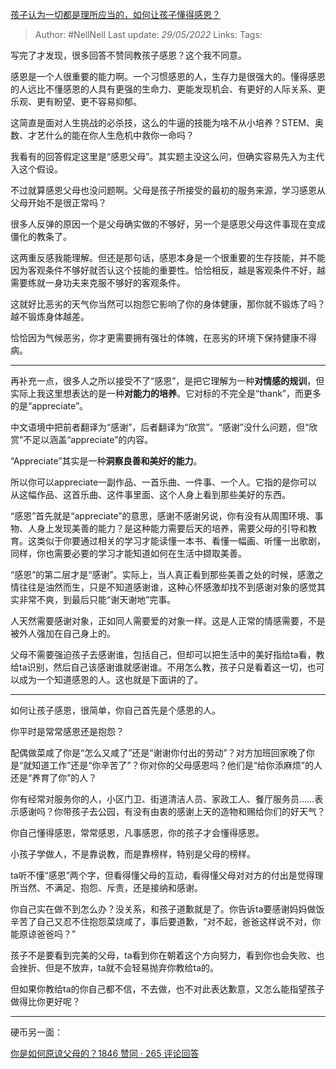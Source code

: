 [孩子认为一切都是理所应当的，如何让孩子懂得感恩？](https://www.zhihu.com/question/532753302/answer/2498274396)

> Author: #NellNell 
Last update: *29/05/2022* 
Links:
Tags: 

写完了才发现，很多回答不赞同教孩子感恩？这个我不同意。

感恩是一个人很重要的能力啊。一个习惯感恩的人，生存力是很强大的。懂得感恩的人远比不懂感恩的人具有更强的生命力、更能发现机会、有更好的人际关系、更乐观、更有盼望、更不容易抑郁。

这简直是面对人生挑战的必杀技，这么的牛逼的技能为啥不从小培养？STEM、奥数、才艺什么的能在你人生危机中救你一命吗？

我看有的回答假定这里是“感恩父母”。其实题主没这么问，但确实容易先入为主代入这个假设。

不过就算感恩父母也没问题啊。父母是孩子所接受的最初的服务来源，学习感恩从父母开始不是很正常吗？

很多人反弹的原因一个是父母确实做的不够好，另一个是感恩父母这件事现在变成僵化的教条了。

这两重反感我能理解。但还是那句话，感恩本身是一个很重要的生存技能，并不能因为客观条件不够好就否认这个技能的重要性。恰恰相反，越是客观条件不好，越需要练就一身功夫来克服不够好的客观条件。

这就好比恶劣的天气你当然可以抱怨它影响了你的身体健康，那你就不锻炼了吗？越不锻炼身体越差。

恰恰因为气候恶劣，你才更需要拥有强壮的体魄，在恶劣的环境下保持健康不得病。

---

再补充一点，很多人之所以接受不了“感恩”，是把它理解为一种**对情感的规训**，但实际上我这里想表达的是一种**对能力的培养**。它对标的不完全是“thank”，而更多的是“appreciate”。

中文语境中把前者翻译为“感谢”，后者翻译为“欣赏”。“感谢”没什么问题，但“欣赏”不足以涵盖“appreciate”的内容。

“Appreciate”其实是一种**洞察良善和美好的能力**。

所以你可以appreciate一副作品、一首乐曲、一件事、一个人。它指的是你可以从这幅作品、这首乐曲、这件事里面、这个人身上看到那些美好的东西。

“感恩”首先就是“appreciate”的意思，感谢不感谢另说，你有没有从周围环境、事物、人身上发现美善的能力？是这种能力需要后天的培养，需要父母的引导和教育。这类似于你要通过相关的学习才能读懂一本书、看懂一幅画、听懂一出歌剧，同样，你也需要必要的学习才能知道如何在生活中撷取美善。

“感恩”的第二层才是“感谢”。实际上，当人真正看到那些美善之处的时候，感激之情往往是油然而生，只是不知道感谢谁，这种心怀感激却找不到感谢对象的感觉其实非常不爽，到最后只能“谢天谢地”完事。

人天然需要感谢对象，正如同人需要爱的对象一样。这是人正常的情感需要，不是被外人强加在自己身上的。

父母不需要强迫孩子去感谢谁，包括自己，但却可以把生活中的美好指给ta看，教给ta识别，然后自己该感谢谁就感谢谁。不用怎么教，孩子只是看着这一切，也可以成为一个知道感恩的人。这也就是下面讲的了。

---

如何让孩子感恩，很简单，你自己首先是个感恩的人。

你平时是常常感恩还是抱怨？

配偶做菜咸了你是“怎么又咸了”还是“谢谢你付出的劳动”？对方加班回家晚了你是“就知道工作”还是“你辛苦了”？你对你的父母感恩吗？他们是“给你添麻烦”的人还是“养育了你”的人？

你有经常对服务你的人，小区门卫、街道清洁人员、家政工人、餐厅服务员……表示感谢吗？你带孩子去公园，有没有由衷的感谢上天的造物和赐给你们的好天气？

你自己懂得感恩，常常感恩，凡事感恩，你的孩子才会懂得感恩。

小孩子学做人，不是靠说教，而是靠榜样，特别是父母的榜样。

ta听不懂“感恩”两个字，但看得懂父母的互动，看得懂父母对对方的付出是觉得理所当然、不满足、抱怨、斥责，还是接纳和感谢。

你自己实在做不到怎么办？没关系，和孩子道歉就是了。你告诉ta要感谢妈妈做饭辛苦了自己又忍不住抱怨菜烧咸了，事后要道歉，“对不起，爸爸这样说不对，你能原谅爸爸吗？”

孩子不是要看到完美的父母，ta看到你在朝着这个方向努力，看到你也会失败、也会挫折、但是不放弃，ta就不会轻易抛弃你教给ta的。

但如果你教给ta的你自己都不信，不去做，也不对此表达歉意，又怎么能指望孩子做得比你更好呢？

---

硬币另一面：

[你是如何原谅父母的？1846 赞同 · 265 评论回答](https://www.zhihu.com/question/28356478/answer/810670391)